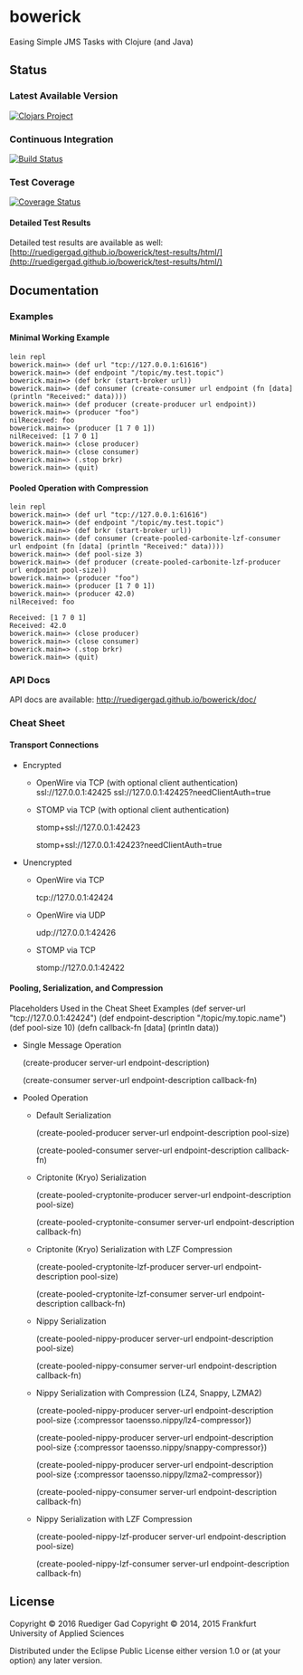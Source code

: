 # bowerick

Easing Simple JMS Tasks with Clojure (and Java)

## Status

### Latest Available Version

[![Clojars Project](https://img.shields.io/clojars/v/bowerick.svg)](https://clojars.org/bowerick)

### Continuous Integration

[![Build Status](https://travis-ci.org/ruedigergad/bowerick.svg?branch=master)](https://travis-ci.org/ruedigergad/bowerick)

### Test Coverage

[![Coverage Status](https://coveralls.io/repos/github/ruedigergad/bowerick/badge.svg?branch=master)](https://coveralls.io/github/ruedigergad/bowerick?branch=master)

#### Detailed Test Results

Detailed test results are available as well:
[http://ruedigergad.github.io/bowerick/test-results/html/](http://ruedigergad.github.io/bowerick/test-results/html/)

## Documentation

### Examples

#### Minimal Working Example

    lein repl
    bowerick.main=> (def url "tcp://127.0.0.1:61616")
    bowerick.main=> (def endpoint "/topic/my.test.topic")
    bowerick.main=> (def brkr (start-broker url))
    bowerick.main=> (def consumer (create-consumer url endpoint (fn [data] (println "Received:" data))))
    bowerick.main=> (def producer (create-producer url endpoint))
    bowerick.main=> (producer "foo")
    nilReceived: foo
    bowerick.main=> (producer [1 7 0 1])
    nilReceived: [1 7 0 1]
    bowerick.main=> (close producer)
    bowerick.main=> (close consumer)
    bowerick.main=> (.stop brkr)
    bowerick.main=> (quit)

#### Pooled Operation with Compression   

    lein repl
    bowerick.main=> (def url "tcp://127.0.0.1:61616")
    bowerick.main=> (def endpoint "/topic/my.test.topic")
    bowerick.main=> (def brkr (start-broker url))
    bowerick.main=> (def consumer (create-pooled-carbonite-lzf-consumer url endpoint (fn [data] (println "Received:" data))))
    bowerick.main=> (def pool-size 3)
    bowerick.main=> (def producer (create-pooled-carbonite-lzf-producer url endpoint pool-size))
    bowerick.main=> (producer "foo")
    bowerick.main=> (producer [1 7 0 1])
    bowerick.main=> (producer 42.0)
    nilReceived: foo

    Received: [1 7 0 1]
    Received: 42.0
    bowerick.main=> (close producer)
    bowerick.main=> (close consumer)
    bowerick.main=> (.stop brkr)
    bowerick.main=> (quit)

### API Docs

API docs are available:
http://ruedigergad.github.io/bowerick/doc/

### Cheat Sheet

#### Transport Connections

* Encrypted
    * OpenWire via TCP (with optional client authentication)
      ssl://127.0.0.1:42425
      ssl://127.0.0.1:42425?needClientAuth=true
    * STOMP via TCP (with optional client authentication)
      
      stomp+ssl://127.0.0.1:42423
      
      stomp+ssl://127.0.0.1:42423?needClientAuth=true
* Unencrypted
    * OpenWire via TCP
      
      tcp://127.0.0.1:42424
    * OpenWire via UDP
      
      udp://127.0.0.1:42426
    * STOMP via TCP
      
      stomp://127.0.0.1:42422

#### Pooling, Serialization, and Compression

Placeholders Used in the Cheat Sheet Examples
    (def server-url "tcp://127.0.0.1:42424")
    (def endpoint-description "/topic/my.topic.name")
    (def pool-size 10)
    (defn callback-fn [data] (println data))

* Single Message Operation
  
  (create-producer server-url endpoint-description)
  
  (create-consumer server-url endpoint-description callback-fn)
* Pooled Operation
   * Default Serialization
     
     (create-pooled-producer server-url endpoint-description pool-size)
     
     (create-pooled-consumer server-url endpoint-description callback-fn)
   * Criptonite (Kryo) Serialization
     
     (create-pooled-cryptonite-producer server-url endpoint-description pool-size)
     
     (create-pooled-cryptonite-consumer server-url endpoint-description callback-fn)
   * Criptonite (Kryo) Serialization with LZF Compression
     
     (create-pooled-cryptonite-lzf-producer server-url endpoint-description pool-size)
     
     (create-pooled-cryptonite-lzf-consumer server-url endpoint-description callback-fn)
   * Nippy Serialization
     
     (create-pooled-nippy-producer server-url endpoint-description pool-size)
     
     (create-pooled-nippy-consumer server-url endpoint-description callback-fn)
   * Nippy Serialization with Compression (LZ4, Snappy, LZMA2)
     
     (create-pooled-nippy-producer server-url endpoint-description pool-size {:compressor taoensso.nippy/lz4-compressor})
     
     (create-pooled-nippy-producer server-url endpoint-description pool-size {:compressor taoensso.nippy/snappy-compressor})
     
     (create-pooled-nippy-producer server-url endpoint-description pool-size {:compressor taoensso.nippy/lzma2-compressor})
     
     (create-pooled-nippy-consumer server-url endpoint-description callback-fn)
   * Nippy Serialization with LZF Compression
     
     (create-pooled-nippy-lzf-producer server-url endpoint-description pool-size)
     
     (create-pooled-nippy-lzf-consumer server-url endpoint-description callback-fn)

## License

Copyright © 2016 Ruediger Gad
Copyright © 2014, 2015 Frankfurt University of Applied Sciences

Distributed under the Eclipse Public License either version 1.0 or (at
your option) any later version.

